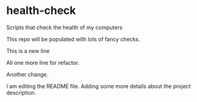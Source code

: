 # health-check

Scripts that check the health of my computers

This repo will be populated with lots of fancy checks.

This is a new line

All one more line for refactor.

Another change.

I am editing the README file. Adding some more details about the project description.
